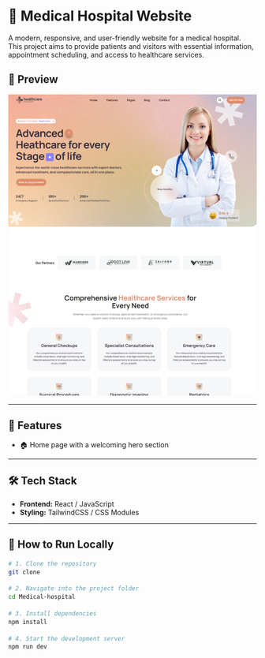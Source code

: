 # 🏥 Medical Hospital Website

A modern, responsive, and user-friendly website for a medical hospital. This project aims to provide patients and visitors with essential information, appointment scheduling, and access to healthcare services.

## 📸 Preview

![Website Preview](./public/preview_image.png)

---

## 🚀 Features

- 🏠 Home page with a welcoming hero section

---

## 🛠️ Tech Stack

- **Frontend:** React / JavaScript
- **Styling:** TailwindCSS / CSS Modules
<!-- - **Icons:** React Icons / HeroIcons -->

---

## 🧪 How to Run Locally

```bash
# 1. Clone the repository
git clone 

# 2. Navigate into the project folder
cd Medical-hospital

# 3. Install dependencies
npm install

# 4. Start the development server
npm run dev
